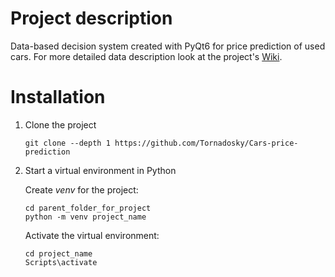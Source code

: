 # Project description
Data-based decision system created with PyQt6 for price prediction of used cars.
For more detailed data description look at the project's [Wiki](https://github.com/Tornadosky/Cars-price-prediction/wiki).

# Installation
1. Clone the project
    ```
    git clone --depth 1 https://github.com/Tornadosky/Cars-price-prediction
    ```
2. Start a virtual environment in Python

    Create _venv_ for the project:
    ```
    cd parent_folder_for_project
    python -m venv project_name
    ```
    Activate the virtual environment:
    ```
    cd project_name
    Scripts\activate
    ```
